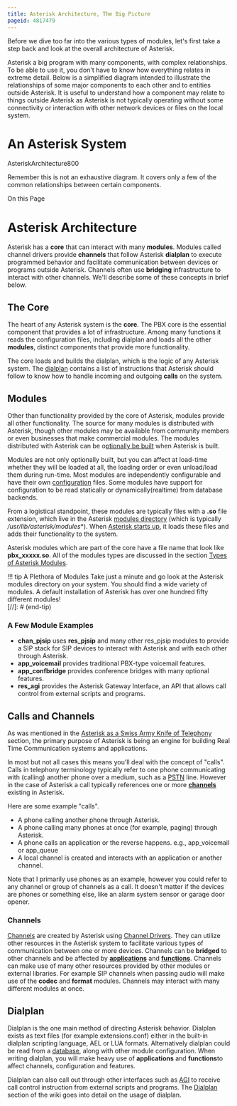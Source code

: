 ```yaml
---
title: Asterisk Architecture, The Big Picture
pageid: 4817479
---
```


Before we dive too far into the various types of modules, let's first take a step back and look at the overall architecture of Asterisk.

Asterisk a big program with many components, with complex relationships. To be able to use it, you don't have to know how everything relates in extreme detail. Below is a simplified diagram intended to illustrate the relationships of some major components to each other and to entities outside Asterisk. It is useful to understand how a component may relate to things outside Asterisk as Asterisk is not typically operating without some connectivity or interaction with other network devices or files on the local system.

An Asterisk System
==================

AsteriskArchitecture800

Remember this is not an exhaustive diagram. It covers only a few of the common relationships between certain components.

On this Page


Asterisk Architecture
=====================

Asterisk has a **core** that can interact with many **modules**. Modules called channel drivers provide **channels** that follow Asterisk **dialplan** to execute programmed behavior and facilitate communication between devices or programs outside Asterisk. Channels often use **bridging** infrastructure to interact with other channels. We'll describe some of these concepts in brief below.

The Core
--------

The heart of any Asterisk system is the **core**. The PBX core is the essential component that provides a lot of infrastructure. Among many functions it reads the configuration files, including dialplan and loads all the other **modules**, distinct components that provide more functionality.

The core loads and builds the dialplan, which is the logic of any Asterisk system. The [dialplan](/Configuration/Dialplan) contains a list of instructions that Asterisk should follow to know how to handle incoming and outgoing **calls** on the system.

Modules
-------

Other than functionality provided by the core of Asterisk, modules provide all other functionality. The source for many modules is distributed with Asterisk, though other modules may be available from community members or even businesses that make commercial modules. The modules distributed with Asterisk can be o[ptionally be built](/Getting-Started/Installing-Asterisk/Installing-Asterisk-From-Source/Using-Menuselect-to-Select-Asterisk-Options) when Asterisk is built.

Modules are not only optionally built, but you can affect at load-time whether they will be loaded at all, the loading order or even unload/load them during run-time. Most modules are independently configurable and have their own [configuration](/Configuration) files. Some modules have support for configuration to be read statically or dynamically(realtime) from database backends.

From a logistical standpoint, these modules are typically files with a **.so** file extension, which live in the Asterisk [modules directory](/Fundamentals/Directory-and-File-Structure) (which is typically  */usr/lib/asterisk/modules**). When [Asterisk starts up](/Operation/Running-Asterisk), it loads these files and adds their functionality to the system.

Asterisk modules which are part of the core have a file name that look like **pbx_xxxxx.so**. All of the modules types are discussed in the section [Types of Asterisk Modules](/Fundamentals/Asterisk-Architecture/Types-of-Asterisk-Modules).




!!! tip A Plethora of Modules
    Take just a minute and go look at the Asterisk modules directory on your system. You should find a wide variety of modules. A default installation of Asterisk has over one hundred fifty different modules!  
[//]: # (end-tip)



### A Few Module Examples

* **chan_pjsip** uses **res_pjsip** and many other res_pjsip modules to provide a SIP stack for SIP devices to interact with Asterisk and with each other through Asterisk.
* **app_voicemail** provides traditional PBX-type voicemail features.
* **app_confbridge** provides conference bridges with many optional features.
* **res_agi** provides the Asterisk Gateway Interface, an API that allows call control from external scripts and programs.

Calls and Channels
------------------

As was mentioned in the [Asterisk as a Swiss Army Knife of Telephony](/Asterisk-as-a-Swiss-Army-Knife-of-Telephony) section, the primary purpose of Asterisk is being an engine for building Real Time Communication systems and applications.

In most but not all cases this means you'll deal with the concept of "calls". Calls in telephony terminology typically refer to one phone communicating with (calling) another phone over a medium, such as a [PSTN](http://en.wikipedia.org/wiki/Public_switched_telephone_network) line. However in the case of Asterisk a call typically references one or more [**channels**](/Fundamentals/Key-Concepts/Channels) existing in Asterisk.

Here are some example "calls".

* A phone calling another phone through Asterisk.
* A phone calling many phones at once (for example, paging) through Asterisk.
* A phone calls an application or the reverse happens. e.g., app_voicemail or app_queue
* A local channel is created and interacts with an application or another channel.

Note that I primarily use phones as an example, however you could refer to any channel or group of channels as a call. It doesn't matter if the devices are phones or something else, like an alarm system sensor or garage door opener.

### Channels

[Channels](/Fundamentals/Key-Concepts/Channels) are created by Asterisk using [Channel Drivers](/Configuration/Channel-Drivers). They can utilize other resources in the Asterisk system to facilitate various types of communication between one or more devices. Channels can be **bridged** to other channels and be affected by [**applications**](/Configuration/Applications) and [**functions**](/Configuration/Functions). Channels can make use of many other resources provided by other modules or external libraries. For example SIP channels when passing audio will make use of the **codec** and **format** modules. Channels may interact with many different modules at once.

Dialplan
--------

Dialplan is the one main method of directing Asterisk behavior. Dialplan exists as text files (for example extensions.conf) either in the built-in dialplan scripting language, AEL or LUA formats. Alternatively dialplan could be read from a [database](/Fundamentals/Asterisk-Configuration/Database-Support-Configuration), along with other module configuration. When writing dialplan, you will make heavy use of **applications** and **functions**to affect channels, configuration and features.

Dialplan can also call out through other interfaces such as [AGI](/latest_api/API_Documentation/Dialplan_Applications/AGI) to receive call control instruction from external scripts and programs. The [Dialplan](/Configuration/Dialplan) section of the wiki goes into detail on the usage of dialplan.  




